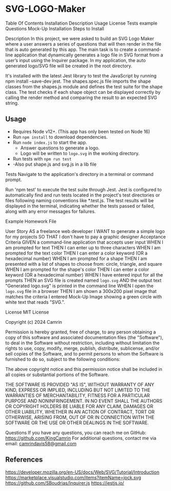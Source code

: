 # SVG-LOGO-Maker


Table Of Contents
Installation
Description
Usage
License
Tests
example
Questions
Mock-Up
Installation
Steps to Install


Description
In this project, we were asked to build an SVG Logo Maker where a user answers a series of questions that will then render in the file that is auto generated by this app. The main task is to create a command-line application that dynamically generates a logo file in SVG format from a user’s input using the Inquirer package. In my application, the auto generated logo/SVG file will be created in the root directory.

It's installed with the latest Jest library to test the JavaScript by running npm install –save-dev jest. The shapes.spec.js file imports the shape classes from the shapes.js module and defines the test suite for the shape class. The test checks if each shape object can be displayed correctly by calling the render method and comparing the result to an expected SVG string.

## Usage

- Requires Node v12+. (This app has only been tested on Node 16)
- Run `npm install` to download dependencies.
- Run `node index.js` to start the app.
  - Answer questions to generate a logo.
  - Logo will be written to `logo.svg` in the working directory.
- Run tests with `npm run test`
- -Also put shape.js and svg.js in a lib file

Tests
Navigate to the application's directory in a terminal or command prompt.

Run 'npm test' to execute the test suite through Jest. Jest is configured to automatically find and run tests located in the project's test directories or files following naming conventions like *.test.js. The test results will be displayed in the terminal, indicating whether the tests passed or failed, along with any error messages for failures.

Example
Homework File

User Story
AS a freelance web developer
I WANT to generate a simple logo for my projects
SO THAT I don't have to pay a graphic designer
Acceptance Criteria
GIVEN a command-line application that accepts user input
WHEN I am prompted for text
THEN I can enter up to three characters
WHEN I am prompted for the text color
THEN I can enter a color keyword (OR a hexadecimal number)
WHEN I am prompted for a shape
THEN I am presented with a list of shapes to choose from: circle, triangle, and square
WHEN I am prompted for the shape's color
THEN I can enter a color keyword (OR a hexadecimal number)
WHEN I have entered input for all the prompts
THEN an SVG file is created named `logo.svg`
AND the output text "Generated logo.svg" is printed in the command line
WHEN I open the `logo.svg` file in a browser
THEN I am shown a 300x200 pixel image that matches the criteria I entered
Mock-Up
Image showing a green circle with white text that reads "SVG.".

License
MIT License

Copyright (c) 2024 Camrin

Permission is hereby granted, free of charge, to any person obtaining a copy of this software and associated documentation files (the "Software"), to deal in the Software without restriction, including without limitation the rights to use, copy, modify, merge, publish, distribute, sublicense, and/or sell copies of the Software, and to permit persons to whom the Software is furnished to do so, subject to the following conditions:

The above copyright notice and this permission notice shall be included in all copies or substantial portions of the Software.

THE SOFTWARE IS PROVIDED "AS IS", WITHOUT WARRANTY OF ANY KIND, EXPRESS OR IMPLIED, INCLUDING BUT NOT LIMITED TO THE WARRANTIES OF MERCHANTABILITY, FITNESS FOR A PARTICULAR PURPOSE AND NONINFRINGEMENT. IN NO EVENT SHALL THE AUTHORS OR COPYRIGHT HOLDERS BE LIABLE FOR ANY CLAIM, DAMAGES OR OTHER LIABILITY, WHETHER IN AN ACTION OF CONTRACT, TORT OR OTHERWISE, ARISING FROM, OUT OF OR IN CONNECTION WITH THE SOFTWARE OR THE USE OR OTHER DEALINGS IN THE SOFTWARE.

Questions
If you have any questions, you can reach me on GitHub: https://github.com/KingCamrin For additional questions, contact me via email: camrindavis58@gmail.com



## References

<https://developer.mozilla.org/en-US/docs/Web/SVG/Tutorial/Introduction>
<https://marketplace.visualstudio.com/items?itemName=jock.svg>
<https://github.com/SBoudrias/Inquirer.js>
<https://jestjs.io/>
